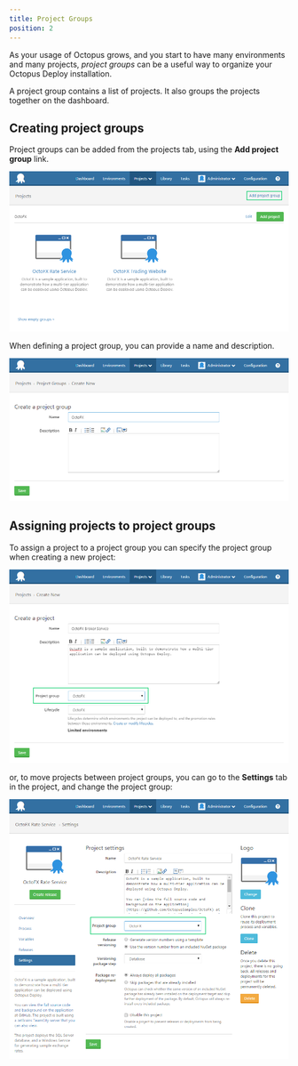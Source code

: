 ```yaml
---
title: Project Groups
position: 2
---
```



As your usage of Octopus grows, and you start to have many environments and many projects, *project groups* can be a useful way to organize your Octopus Deploy installation.


A project group contains a list of projects. It also groups the projects together on the dashboard.

## Creating project groups


Project groups can be added from the projects tab, using the **Add project group** link.


![](/docs/images/3048103/3277849.png)


When defining a project group, you can provide a name and description.


![](/docs/images/3048103/3277848.png)

## Assigning projects to project groups


To assign a project to a project group you can specify the project group when creating a new project:


![](/docs/images/3048103/3277847.png)


or, to move projects between project groups, you can go to the **Settings** tab in the project, and change the project group:


![](/docs/images/3048103/3277846.png)
